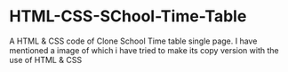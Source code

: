 # HTML-CSS-SChool-Time-Table
A HTML &amp; CSS code of Clone School Time table single page. I have mentioned a image of which i have tried to make its copy version with the use of HTML &amp; CSS
